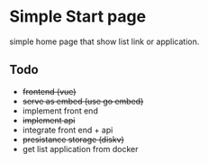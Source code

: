 # Simple Start page
simple home page that show list link or application.

## Todo
* ~~frontend (vue)~~
* ~~serve as embed (use go embed)~~
* implement front end
* ~~implement api~~
* integrate front end + api
* ~~presistance storage (diskv)~~
* get list application from docker
